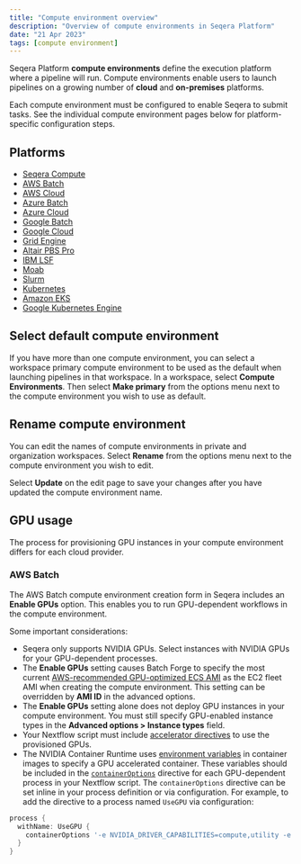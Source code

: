 ```yaml
---
title: "Compute environment overview"
description: "Overview of compute environments in Seqera Platform"
date: "21 Apr 2023"
tags: [compute environment]
---
```


Seqera Platform **compute environments** define the execution platform where a pipeline will run. Compute environments enable users to launch pipelines on a growing number of **cloud** and **on-premises** platforms.

Each compute environment must be configured to enable Seqera to submit tasks. See the individual compute environment pages below for platform-specific configuration steps.

## Platforms

- [Seqera Compute](./seqera-compute)
- [AWS Batch](./aws-batch)
- [AWS Cloud](./aws-cloud)
- [Azure Batch](./azure-batch)
- [Azure Cloud](./azure-cloud)
- [Google Batch](./google-cloud-batch)
- [Google Cloud](./google-cloud)
- [Grid Engine](./hpc)
- [Altair PBS Pro](./hpc)
- [IBM LSF](./hpc)
- [Moab](./hpc)
- [Slurm](./hpc)
- [Kubernetes](./k8s)
- [Amazon EKS](./eks)
- [Google Kubernetes Engine](./gke)

## Select default compute environment

If you have more than one compute environment, you can select a workspace primary compute environment to be used as the default when launching pipelines in that workspace. In a workspace, select **Compute Environments**. Then select **Make primary** from the options menu next to the compute environment you wish to use as default.

## Rename compute environment

You can edit the names of compute environments in private and organization workspaces. Select **Rename** from the options menu next to the compute environment you wish to edit.

Select **Update** on the edit page to save your changes after you have updated the compute environment name.

## GPU usage

The process for provisioning GPU instances in your compute environment differs for each cloud provider.

### AWS Batch

The AWS Batch compute environment creation form in Seqera includes an **Enable GPUs** option. This enables you to run GPU-dependent workflows in the compute environment.

Some important considerations:

- Seqera only supports NVIDIA GPUs. Select instances with NVIDIA GPUs for your GPU-dependent processes.
- The **Enable GPUs** setting causes Batch Forge to specify the most current [AWS-recommended GPU-optimized ECS AMI](https://docs.aws.amazon.com/AmazonECS/latest/developerguide/ecs-optimized_AMI.html) as the EC2 fleet AMI when creating the compute environment. This setting can be overridden by **AMI ID** in the advanced options.
- The **Enable GPUs** setting alone does not deploy GPU instances in your compute environment. You must still specify GPU-enabled instance types in the **Advanced options > Instance types** field.
- Your Nextflow script must include [accelerator directives](https://www.nextflow.io/docs/latest/process.html?highlight=accelerator#accelerator) to use the provisioned GPUs.
- The NVIDIA Container Runtime uses [environment variables](https://github.com/NVIDIA/nvidia-container-runtime#environment-variables-oci-spec) in container images to specify a GPU accelerated container. These variables should be included in the [`containerOptions`](https://www.nextflow.io/docs/latest/process.html#process-containeroptions) directive for each GPU-dependent process in your Nextflow script. The `containerOptions` directive can be set inline in your process definition or via configuration. For example, to add the directive to a process named `UseGPU` via configuration:

```groovy
process {
  withName: UseGPU {
    containerOptions '-e NVIDIA_DRIVER_CAPABILITIES=compute,utility -e NVIDIA_VISIBLE_DEVICES=all'
  }
}
```
